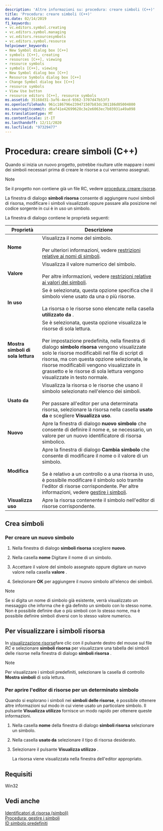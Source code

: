 ```yaml
---
description: 'Altre informazioni su: procedura: creare simboli (C++)'
title: 'Procedura: creare simboli (C++)'
ms.date: 02/14/2019
f1_keywords:
- vc.editors.symbol.creating
- vc.editors.symbol.managing
- vc.editors.resourcesymbols
- vc.editors.symbol.resource
helpviewer_keywords:
- New Symbol dialog box [C++]
- symbols [C++], creating
- resources [C++], viewing
- resource symbols
- symbols [C++], viewing
- New Symbol dialog box [C++]
- Resource Symbols dialog box [C++]
- Change Symbol dialog box [C++]
- resource symbols
- View Use button
- resource editors [C++], resource symbols
ms.assetid: 35168d31-3af6-4ecd-9362-3707d47b53f3
ms.openlocfilehash: 961c186796e239471507b83dc301186d05004800
ms.sourcegitcommit: d6af41e42699628c3e2e6063ec7b03931a49a098
ms.translationtype: MT
ms.contentlocale: it-IT
ms.lasthandoff: 12/11/2020
ms.locfileid: "97329477"
---
```

# <a name="how-to-create-symbols-c"></a>Procedura: creare simboli (C++)

Quando si inizia un nuovo progetto, potrebbe risultare utile mappare i nomi dei simboli necessari prima di creare le risorse a cui verranno assegnati.

> [!NOTE]
> Se il progetto non contiene già un file RC, vedere [procedura: creare risorse](../windows/how-to-create-a-resource-script-file.md).

La finestra di dialogo **simboli risorsa** consente di aggiungere nuovi simboli di risorsa, modificare i simboli visualizzati oppure passare alla posizione nel codice sorgente in cui è in uso un simbolo.

La finestra di dialogo contiene le proprietà seguenti:

|Proprietà|Descrizione|
|--------------------------|------------------------------------------|
|**Nome**|Visualizza il nome del simbolo.<br/><br/>Per ulteriori informazioni, vedere [restrizioni relative ai nomi di simboli](./changing-a-symbol-or-symbol-name-id.md).|
|**Valore**|Visualizza il valore numerico del simbolo.<br/><br/>Per altre informazioni, vedere [restrizioni relative ai valori dei simboli](./changing-a-symbol-or-symbol-name-id.md).|
|**In uso**|Se è selezionata, questa opzione specifica che il simbolo viene usato da una o più risorse.<br/><br/>La risorsa o le risorse sono elencate nella casella **utilizzato da** .|
|**Mostra simboli di sola lettura**|Se è selezionata, questa opzione visualizza le risorse di sola lettura.<br/><br/>Per impostazione predefinita, nella finestra di dialogo **simbolo risorsa** vengono visualizzate solo le risorse modificabili nel file di script di risorsa, ma con questa opzione selezionata, le risorse modificabili vengono visualizzate in grassetto e le risorse di sola lettura vengono visualizzate in testo normale.|
|**Usato da**|Visualizza la risorsa o le risorse che usano il simbolo selezionato nell'elenco dei simboli.<br/><br/>Per passare all'editor per una determinata risorsa, selezionare la risorsa nella casella **usato da** e scegliere **Visualizza uso**.|
|**Nuovo**|Apre la finestra di dialogo **nuovo simbolo** che consente di definire il nome e, se necessario, un valore per un nuovo identificatore di risorsa simbolico.|
|**Modifica**|Apre la finestra di dialogo **Cambia simbolo** che consente di modificare il nome o il valore di un simbolo.<br/><br/>Se è relativo a un controllo o a una risorsa in uso, è possibile modificare il simbolo solo tramite l'editor di risorse corrispondente. Per altre informazioni, vedere [gestire i simboli](./changing-a-symbol-or-symbol-name-id.md).|
|**Visualizza uso**|Apre la risorsa contenente il simbolo nell'editor di risorse corrispondente.|

## <a name="create-symbols"></a>Crea simboli

### <a name="to-create-a-new-symbol"></a>Per creare un nuovo simbolo

1. Nella finestra di dialogo **simboli risorsa** scegliere **nuovo**.

1. Nella casella **nome** Digitare il nome di un simbolo.

1. Accettare il valore del simbolo assegnato oppure digitare un nuovo valore nella casella **valore** .

1. Selezionare **OK** per aggiungere il nuovo simbolo all'elenco dei simboli.

> [!NOTE]
> Se si digita un nome di simbolo già esistente, verrà visualizzato un messaggio che informa che è già definito un simbolo con lo stesso nome. Non è possibile definire due o più simboli con lo stesso nome, ma è possibile definire simboli diversi con lo stesso valore numerico.

## <a name="to-view-resource-symbols"></a>Per visualizzare i simboli risorsa

In [visualizzazione risorse](how-to-create-a-resource-script-file.md#create-resources)fare clic con il pulsante destro del mouse sul file *RC* e selezionare **simboli risorsa** per visualizzare una tabella dei simboli delle risorse nella finestra di dialogo **simboli risorsa** .

> [!NOTE]
> Per visualizzare i simboli predefiniti, selezionare la casella di controllo **Mostra simboli** di sola lettura.

### <a name="to-open-the-resource-editor-for-a-given-symbol"></a>Per aprire l'editor di risorse per un determinato simbolo

Quando si esplorano i simboli nei **simboli delle risorse**, è possibile ottenere altre informazioni sul modo in cui viene usato un particolare simbolo. Il pulsante **Visualizza utilizzo** fornisce un modo rapido per ottenere queste informazioni.

1. Nella casella **nome** della finestra di dialogo **simboli risorsa** selezionare un simbolo.

1. Nella casella **usato da** selezionare il tipo di risorsa desiderato.

1. Selezionare il pulsante **Visualizza utilizzo** .

   La risorsa viene visualizzata nella finestra dell'editor appropriato.

## <a name="requirements"></a>Requisiti

Win32

## <a name="see-also"></a>Vedi anche

[Identificatori di risorsa (simboli)](../windows/symbols-resource-identifiers.md)<br/>
[Procedura: gestire i simboli](../windows/changing-a-symbol-or-symbol-name-id.md)<br/>
[ID simbolo predefiniti](../windows/predefined-symbol-ids.md)<br/>
